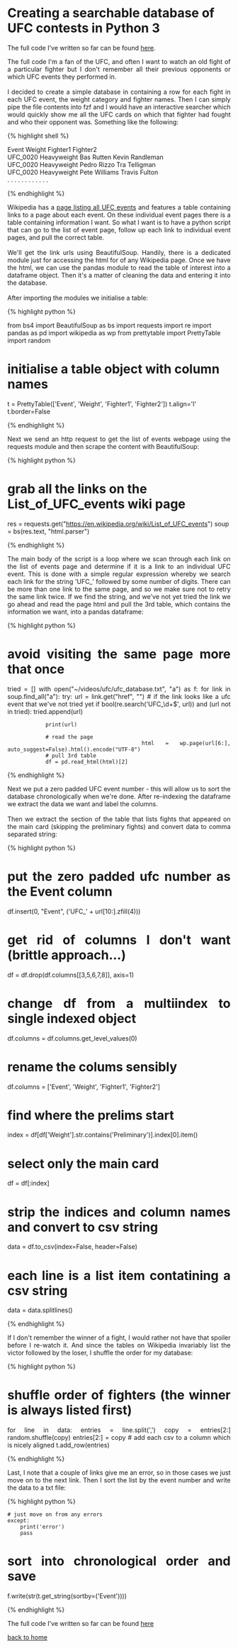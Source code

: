 # Creating a searchable database of UFC contests in Python 3

The full code I've written so far can be found [here](./full_code.md).

<div style="text-align: justify">
The full code
I'm a fan of the UFC, and often I want to watch an old fight of a particular
fighter but I don't remember all their previous opponents or which UFC events
they performed in.
</div><br/>
<div style="text-align: justify">
I decided to create a simple database in containing a row for each fight in
each UFC event, the weight category and fighter names. Then I can simply pipe
the file contents into fzf and I would have an interactive searcher which would
quickly show me all the UFC cards on which that fighter had fought and who
their opponent was. Something like the following:
</div>

{% highlight shell %}

 Event     Weight                  Fighter1                        Fighter2                       
 UFC_0020  Heavyweight             Bas Rutten                      Kevin Randleman                
 UFC_0020  Heavyweight             Pedro Rizzo                     Tra Telligman                  
 UFC_0020  Heavyweight             Pete Williams                   Travis Fulton                  
    .          .                        .                               .
    .          .                        .                               .
    .          .                        .                               .

{% endhighlight %}

<div style="text-align: justify">
Wikipedia has a <a href="https://en.wikipedia.org/wiki/List_of_UFC_events">page
listing all UFC events</a> and features a table containing links to a page
about each event. On these individual event pages there is a table containing
information I want. So what I want is to have a python script that can go to
the list of event page, follow up each link to individual event pages, and pull
the correct table.
</div><br/>
<div style="text-align: justify">
We'll get the link urls using BeautifulSoup. Handily, there is a dedicated
module just for accessing the html for of any Wikipedia page. Once we have the
html, we can use the pandas module to read the table of interest into a
dataframe object. Then it's a matter of cleaning the data and entering it into
the database. 
</div><br/>
<div style="text-align: justify">
After importing the modules we initialise a table:
</div>

{% highlight python %}

from bs4 import BeautifulSoup as bs
import requests
import re
import pandas as pd
import wikipedia as wp
from prettytable import PrettyTable
import random

# initialise a table object with column names
t = PrettyTable(['Event', 'Weight', 'Fighter1', 'Fighter2'])
t.align='l'
t.border=False

{% endhighlight %}

<div style="text-align: justify">
Next we send an http request to get the list of events webpage using the
requests module and then scrape the content with BeautifulSoup:
</div>

{% highlight python %}

# grab all the links on the List_of_UFC_events wiki page
res = requests.get("https://en.wikipedia.org/wiki/List_of_UFC_events")
soup = bs(res.text, "html.parser")

{% endhighlight %}

<div style="text-align: justify">
The main body of the script is a loop where we scan through each link on the
list of events page and determine if it is a link to an individual UFC event.
This is done with a simple regular expression whereby we search each link for
the string 'UFC_' followed by some number of digits. There can be more than one
link to the same page, and so we make sure not to retry the same link twice. If
we find the string, and we've not yet tried the link we go ahead and read the
page html and pull the 3rd table, which contains the information we want, into
a pandas dataframe:

{% highlight python %}

# avoid visiting the same page more that once
tried = []
with open("~/videos/ufc/ufc_database.txt", "a") as f:
    for link in soup.find_all("a"):
        try:
            url = link.get("href", "")
            # if the link looks like a ufc event that we've not tried yet
            if bool(re.search('UFC_\d+$', url)) and (url not in tried):
                tried.append(url)

                print(url)

                # read the page
                html = wp.page(url[6:], auto_suggest=False).html().encode("UTF-8")
                # pull 3rd table
                df = pd.read_html(html)[2]

{% endhighlight %}

<div style="text-align: justify">
Next we put a zero padded UFC event number - this will allow us to sort the
database chronologically when we're done. After re-indexing the dataframe we
extract the data we want and label the columns. 
</div><br/>
<div style="text-align: justify">
Then we extract the section of the table that lists fights that appeared on the
main card (skipping the preliminary fights) and convert data to comma
separated string:
</div>

{% highlight python %}

# put the zero padded ufc number as the Event column
df.insert(0, "Event", ('UFC_' + url[10:].zfill(4)))
# get rid of columns I don't want (brittle approach...)
df = df.drop(df.columns[[3,5,6,7,8]], axis=1)
# change df from a multiindex to single indexed object
df.columns = df.columns.get_level_values(0)
# rename the colums sensibly
df.columns = ['Event', 'Weight', 'Fighter1', 'Fighter2']
# find where the prelims start
index = df[df['Weight'].str.contains('Preliminary')].index[0].item()
# select only the main card
df = df[:index]
# strip the indices and column names and convert to csv string
data = df.to_csv(index=False, header=False)
# each line is a list item contatining a csv string
data = data.splitlines()

{% endhighlight %}

<div style="text-align: justify">
If I don't remember the winner of a fight, I would rather not have that spoiler
before I re-watch it. And since the tables on Wikipedia invariably list the
victor followed by the loser, I shuffle the order for my database: 
</div>

{% highlight python %}
# shuffle order of fighters (the winner is always listed first)
for line in data:
    entries = line.split(',')
    copy = entries[2:]
    random.shuffle(copy)
    entries[2:] = copy
    # add each csv to a column which is nicely aligned
    t.add_row(entries)

{% endhighlight %}

<div style="text-align: justify">
Last, I note that a couple of links give me an error, so in those cases we just
move on to the next link. Then I sort the list by the event number and write
the data to a txt file:
</div>

{% highlight python %}

    # just move on from any errors
    except:
        print('error')
        pass

# sort into chronological order and save
f.write(str(t.get_string(sortby=('Event'))))

{% endhighlight %}

The full code I've written so far can be found [here](./full_code.md)

[back to home](../README.md)
